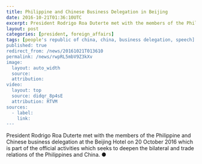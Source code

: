```yaml
---
title: Philippine and Chinese Business Delegation in Beijing
date: 2016-10-21T01:36:10UTC
excerpt: President Rodrigo Roa Duterte met with the members of the Philippine and Chinese business delegation at the Beijing Hotel on 20 October 2016 which is part of the official activities which seeks to deepen the bilateral and trade relations of the Philippines and China.
layout: post
categories: [president, foreign_affairs]
tags: [people's republic of china, china, business delegation, speech]
published: true
redirect_from: /news/20161021T013610
permalink: /news/rwpRL5mbV9Z3kXv
image:
  layout: auto_width
  source: 
  attribution: 
video:
  layout: top
  source: didqr_8p4sE
  attribution: RTVM
sources:
  - label:
    link:
---
```


President Rodrigo Roa Duterte met with the members of the Philippine and Chinese business delegation at the Beijing Hotel on 20 October 2016 which is part of the official activities which seeks to deepen the bilateral and trade relations of the Philippines and China.
&#x25cf;


